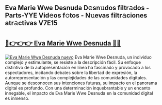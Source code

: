 ## Eva Marie Wwe Desnuda D𝚎sn𝚞dos filtr𝚊dos - Parts-YYE Vid𝚎os f𝚘tos - N𝚞evas filtr𝚊ciones atr𝚊ctivas V7E15

# <h2><a href="http://mb0xyfq.tromn.icu/?c=Eva+Marie+Wwe+Desnuda">🔗👉👉👉 Eva Marie Wwe Desnuda 🔗🔗</a></h2>

[![Eva Marie Wwe Desnuda nuevo](https://i.imgur.com/pEAQMta.gif)](http://mb0xyfq.tromn.icu/?c=Eva+Marie+Wwe+Desnuda)
Eva Marie Wwe Desnuda, un individuo complejo y estimulante, se resiste a la descripción fácil. Su enfoque distintivo de la autopresentación en línea ha fascinado y provocado a los espectadores, incitando debates sobre la libertad de expresión, la autorrepresentación y las complejidades de las comunidades digitales. Aunque se desconocen sus intenciones futuras, su impacto en el panorama digital es profundo. Con una determinación inquebrantable y un encanto innegable, el impacto de Eva Marie Wwe Desnuda en la comunidad digital es inmenso.
